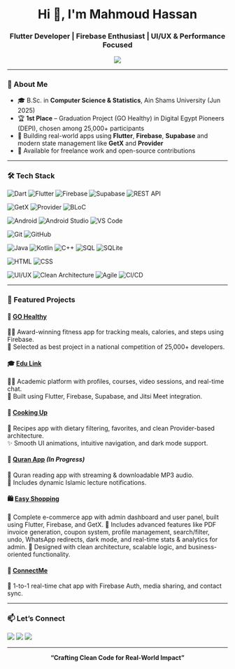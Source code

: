 <h1 align="center">Hi 👋, I'm Mahmoud Hassan</h1>
<h3 align="center">Flutter Developer | Firebase Enthusiast | UI/UX & Performance Focused</h3>

<p align="center">
  <img src="https://readme-typing-svg.herokuapp.com?color=6BC5F8&size=22&center=true&vCenter=true&lines=Passionate+Flutter+Developer;Firebase+%7C+GetX+%7C+UI/UX+Enthusiast;Let's+Build+Beautiful+Apps!" />
</p>

---

### 🧠 About Me

- 🎓 B.Sc. in **Computer Science & Statistics**, Ain Shams University (Jun 2025)  
- 🏆 **1st Place** – Graduation Project (GO Healthy) in Digital Egypt Pioneers (DEPI), chosen among 25,000+ participants  
- 🚀 Building real-world apps using **Flutter**, **Firebase**, **Supabase** and modern state management like **GetX** and **Provider**   
- 🤝 Available for freelance work and open-source contributions  

---

### 🛠️ Tech Stack


![Dart](https://img.shields.io/badge/Dart-0175C2?style=for-the-badge&logo=dart&logoColor=white)
![Flutter](https://img.shields.io/badge/Flutter-02569B?style=for-the-badge&logo=flutter&logoColor=white)
![Firebase](https://img.shields.io/badge/Firebase-FFCA28?style=for-the-badge&logo=firebase&logoColor=black)
![Supabase](https://img.shields.io/badge/Supabase-3ECF8E?style=for-the-badge&logo=supabase&logoColor=white)
![REST API](https://img.shields.io/badge/REST--API-FF6F61?style=for-the-badge)

![GetX](https://img.shields.io/badge/GetX-3C3C3C?style=for-the-badge&logo=flutter&logoColor=white)
![Provider](https://img.shields.io/badge/Provider-5A5A5A?style=for-the-badge&logo=flutter&logoColor=white)
![BLoC](https://img.shields.io/badge/BLoC-00599C?style=for-the-badge&logo=flutter&logoColor=white)

![Android](https://img.shields.io/badge/Android-3DDC84?style=for-the-badge&logo=android&logoColor=white)
![Android Studio](https://img.shields.io/badge/Android_Studio-3DDC84?style=for-the-badge&logo=android-studio&logoColor=white)
![VS Code](https://img.shields.io/badge/VS_Code-007ACC?style=for-the-badge&logo=visual-studio-code&logoColor=white)

![Git](https://img.shields.io/badge/Git-F05032?style=for-the-badge&logo=git&logoColor=white)
![GitHub](https://img.shields.io/badge/GitHub-181717?style=for-the-badge&logo=github&logoColor=white)

![Java](https://img.shields.io/badge/Java-ED8B00?style=for-the-badge&logo=java&logoColor=white)
![Kotlin](https://img.shields.io/badge/Kotlin-0095D5?style=for-the-badge&logo=kotlin&logoColor=white)
![C++](https://img.shields.io/badge/C++-00599C?style=for-the-badge&logo=c%2B%2B&logoColor=white)
![SQL](https://img.shields.io/badge/SQL-336791?style=for-the-badge&logo=postgresql&logoColor=white)
![SQLite](https://img.shields.io/badge/SQLite-003B57?style=for-the-badge&logo=sqlite&logoColor=white)

![HTML](https://img.shields.io/badge/HTML-E44D26?style=for-the-badge&logo=html5&logoColor=white)
![CSS](https://img.shields.io/badge/CSS-1572B6?style=for-the-badge&logo=css3&logoColor=white)

![UI/UX](https://img.shields.io/badge/UI%2FUX-FF4088?style=for-the-badge&logo=adobe-xd&logoColor=white)
![Clean Architecture](https://img.shields.io/badge/Clean_Architecture-007ACC?style=for-the-badge&logo=layers&logoColor=white)
![Agile](https://img.shields.io/badge/Agile-EE4C2C?style=for-the-badge&logo=scrumalliance&logoColor=white)
![CI/CD](https://img.shields.io/badge/CI%2FCD-0A0A0A?style=for-the-badge&logo=github-actions&logoColor=white)

---

### 🚀 Featured Projects

#### 🥇 [GO Healthy](https://github.com/MahmoudHassan12/Go-Healthy)
🏋️‍♂️ Award-winning fitness app for tracking meals, calories, and steps using Firebase.  
🌟 Selected as best project in a national competition of 25,000+ developers.

#### 🎓 [Edu Link](https://github.com/MahmoudHassan12/edulink)
🧑‍🏫 Academic platform with profiles, courses, video sessions, and real-time chat.  
🔧 Built using Flutter, Firebase, Supabase, and Jitsi Meet integration.

#### 🍳 [Cooking Up](https://github.com/MahmoudHassan12/cooking_up)
🥗 Recipes app with dietary filtering, favorites, and clean Provider-based architecture.  
✨ Smooth UI animations, intuitive navigation, and dark mode support.

#### 📖 [Quran App](https://github.com/MahmoudHassan12/quran-app) *(In Progress)*
📜 Quran reading app with streaming & downloadable MP3 audio.  
🔔 Includes dynamic Islamic lecture notifications.

#### 🛍️ [Easy Shopping](https://github.com/MahmoudHassan12/easy-shopping)
🛒 Complete e-commerce app with admin dashboard and user panel, built using Flutter, Firebase, and GetX.
🧾 Includes advanced features like PDF invoice generation, coupon system, profile management, search/filter, undo, WhatsApp redirects, dark mode, and real-time stats & analytics for admin.
🔧 Designed with clean architecture, scalable logic, and business-oriented functionality.

#### 💬 [ConnectMe](https://github.com/MahmoudHassan12/connectme)
💬 1-to-1 real-time chat app with Firebase Auth, media sharing, and contact sync.

---

### 📫 Let’s Connect

<p>
  <a href="mailto:mahmoudh1661@gmail.com"><img src="https://img.shields.io/badge/Email-D14836?style=for-the-badge&logo=gmail&logoColor=white" /></a>
  <a href="https://www.linkedin.com/in/mahmoudhassan0"><img src="https://img.shields.io/badge/LinkedIn-blue?style=for-the-badge&logo=linkedin&logoColor=white" /></a>
  <a href="https://github.com/MahmoudHassan12"><img src="https://img.shields.io/badge/GitHub-000?style=for-the-badge&logo=github&logoColor=white" /></a>
</p>

---

<p align="center"><b>“Crafting Clean Code for Real-World Impact”</b></p>
